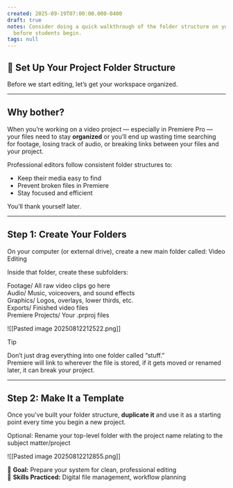 ```yaml
---
created: 2025-09-19T07:00:00.000-0400
draft: true
notes: Consider doing a quick walkthrough of the folder structure on your own desktop
  before students begin.
tags: null
---
```


## 🎥 Set Up Your Project Folder Structure

Before we start editing, let’s get your workspace organized.

---

## Why bother?

When you’re working on a video project — especially in Premiere Pro — your files need to stay **organized** or you’ll end up wasting time searching for footage, losing track of audio, or breaking links between your files and your project.

Professional editors follow consistent folder structures to:

- Keep their media easy to find  
- Prevent broken files in Premiere  
- Stay focused and efficient  

You’ll thank yourself later.

---

## Step 1: Create Your Folders

On your computer (or external drive), create a new main folder called: Video Editing


Inside that folder, create these subfolders:

Footage/ All raw video clips go here  
Audio/  Music, voiceovers, and sound effects  
Graphics/  Logos, overlays, lower thirds, etc.  
Exports/  Finished video files  
Premiere Projects/  Your .prproj files

![[Pasted image 20250812212522.png]]


> [!TIP]
> Don’t just drag everything into one folder called “stuff.”  
> Premiere will link to wherever the file is stored, if it gets moved or renamed later, it can break your project.

---

## Step 2: Make It a Template

Once you've built your folder structure, **duplicate it** and use it as a starting point every time you begin a new project.

Optional: Rename your top-level folder with the project name relating to the subject matter/project

![[Pasted image 20250812212855.png]]

🎯 **Goal:** Prepare your system for clean, professional editing  
🧠 **Skills Practiced:** Digital file management, workflow planning